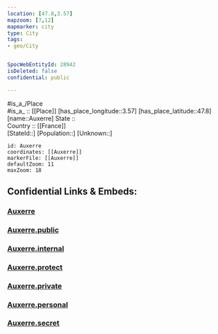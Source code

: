 ```yaml
---
location: [47.8,3.57] 
mapzoom: [7,12] 
mapmarker: city 
type: City
tags:
- geo/City


SpocWebEntityId: 28942
isDeleted: false
confidential: public

---
```

#is_a_/Place  
#is_a_ :: [[Place]] 
[has_place_longitude::3.57] 
[has_place_latitude::47.8] 
[name::Auxerre] 
State ::  
Country :: [[France]]  
[StateId::] 
[Population::] 
[Unknown::] 


```leaflet
id: Auxerre
coordinates: [[Auxerre]] 
markerFile: [[Auxerre]] 
defaultZoom: 11 
maxZoom: 18
```


## Confidential Links & Embeds: 

### [Auxerre](/_Standards/Earth/Continent/Europe/Europe~West/France/regions~France/Bourgogne-Franche-Comté/departments~Bourgogne-Franche-Comté/Yonne/communes~Yonne/Auxerre/cities~Auxerre/Auxerre.md) 

### [Auxerre.public](/_public/Earth/Continent/Europe/Europe~West/France/regions~France/Bourgogne-Franche-Comté/departments~Bourgogne-Franche-Comté/Yonne/communes~Yonne/Auxerre/cities~Auxerre/Auxerre.public.md) 

### [Auxerre.internal](/_internal/Earth/Continent/Europe/Europe~West/France/regions~France/Bourgogne-Franche-Comté/departments~Bourgogne-Franche-Comté/Yonne/communes~Yonne/Auxerre/cities~Auxerre/Auxerre.internal.md) 

### [Auxerre.protect](/_protect/Earth/Continent/Europe/Europe~West/France/regions~France/Bourgogne-Franche-Comté/departments~Bourgogne-Franche-Comté/Yonne/communes~Yonne/Auxerre/cities~Auxerre/Auxerre.protect.md) 

### [Auxerre.private](/_private/Earth/Continent/Europe/Europe~West/France/regions~France/Bourgogne-Franche-Comté/departments~Bourgogne-Franche-Comté/Yonne/communes~Yonne/Auxerre/cities~Auxerre/Auxerre.private.md) 

### [Auxerre.personal](/_personal/Earth/Continent/Europe/Europe~West/France/regions~France/Bourgogne-Franche-Comté/departments~Bourgogne-Franche-Comté/Yonne/communes~Yonne/Auxerre/cities~Auxerre/Auxerre.personal.md) 

### [Auxerre.secret](/_secret/Earth/Continent/Europe/Europe~West/France/regions~France/Bourgogne-Franche-Comté/departments~Bourgogne-Franche-Comté/Yonne/communes~Yonne/Auxerre/cities~Auxerre/Auxerre.secret.md)

